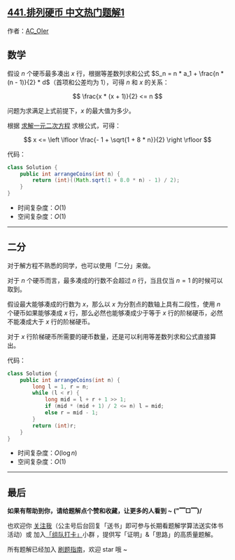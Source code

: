 ## [441.排列硬币 中文热门题解1](https://leetcode.cn/problems/arranging-coins/solutions/100000/gong-shui-san-xie-yi-ti-shuang-jie-shu-x-sv9o)

作者：[AC_OIer](https://leetcode.cn/u/AC_OIer)

## 数学

假设 $n$ 个硬币最多凑出 $x$ 行，根据等差数列求和公式 $S_n = n * a_1 + \frac{n * (n - 1)}{2} * d$（首项和公差均为 $1$），可得 $n$ 和 $x$ 的关系：

$$
\frac{x * (x + 1)}{2} <= n
$$

问题为求满足上式前提下，$x$ 的最大值为多少。

根据 [求解一元二次方程](https://baike.baidu.com/item/%E4%B8%80%E5%85%83%E4%BA%8C%E6%AC%A1%E6%96%B9%E7%A8%8B) 求根公式，可得：
 
$$
x <= \left \lfloor \frac{- 1 + \sqrt{1 + 8 * n}}{2} \right \rfloor
$$

代码：
```Java []
class Solution {
    public int arrangeCoins(int n) {
        return (int)((Math.sqrt(1 + 8.0 * n) - 1) / 2);
    }
}
```
* 时间复杂度：$O(1)$
* 空间复杂度：$O(1)$

---

## 二分

对于解方程不熟悉的同学，也可以使用「二分」来做。

对于 $n$ 个硬币而言，最多凑成的行数不会超过 $n$ 行，当且仅当 $n = 1$ 的时候可以取到。

假设最大能够凑成的行数为 $x$，那么以 $x$ 为分割点的数轴上具有二段性，使用 $n$ 个硬币如果能够凑成 $x$ 行，那么必然也能够凑成少于等于 $x$ 行的阶梯硬币，必然不能凑成大于 $x$ 行的阶梯硬币。

对于 $x$ 行阶梯硬币所需要的硬币数量，还是可以利用等差数列求和公式直接算出。

代码：
```Java []
class Solution {
    public int arrangeCoins(int n) {
        long l = 1, r = n;
        while (l < r) {
            long mid = l + r + 1 >> 1;
            if (mid * (mid + 1) / 2 <= n) l = mid;
            else r = mid - 1;
        }
        return (int)r;
    }
}
```
* 时间复杂度：$O(\log{n})$
* 空间复杂度：$O(1)$

---

## 最后

**如果有帮助到你，请给题解点个赞和收藏，让更多的人看到 ~ ("▔□▔)/**

也欢迎你 [关注我](https://oscimg.oschina.net/oscnet/up-19688dc1af05cf8bdea43b2a863038ab9e5.png)（公主号后台回复「送书」即可参与长期看题解学算法送实体书活动）或 加入[「组队打卡」](https://leetcode-cn.com/u/ac_oier/)小群 ，提供写「证明」&「思路」的高质量题解。

所有题解已经加入 [刷题指南](https://github.com/SharingSource/LogicStack-LeetCode/wiki)，欢迎 star 哦 ~ 